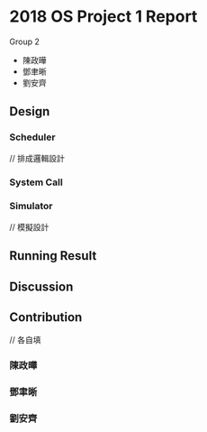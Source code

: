 # 2018 OS Project 1 Report

Group 2

- 陳政曄
- 鄧聿晰
- 劉安齊

## Design

### Scheduler

// 排成邏輯設計

### System Call

### Simulator

// 模擬設計

## Running Result

## Discussion

## Contribution

// 各自填

### 陳政曄

### 鄧聿晰

### 劉安齊
